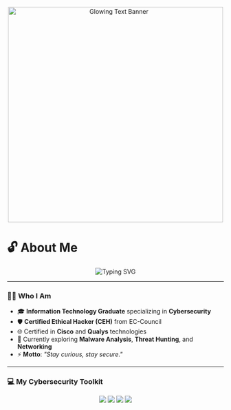 <p align="center">
  <img src="https://glowing-text.itsvg.in/api?text=Hello,%20I%27m%20Prathamesh&textColor=white&glowColor=00FF00&animation=flicker" alt="Glowing Text Banner" width="500" />
</p>

# 🔓 About Me

<p align="center">
  <img src="https://readme-typing-svg.herokuapp.com?font=Fira+Code&pause=1000&color=9B59B6&center=true&vCenter=true&width=500&lines=Cybersecurity+Enthusiast+%7C+CEH;Ethical+Hacker+%7C+IT+Graduate" alt="Typing SVG" />
</p>

---

### 🕵️‍♂️ Who I Am
- 🎓 **Information Technology Graduate** specializing in **Cybersecurity**  
- 🛡️ **Certified Ethical Hacker (CEH)** from EC-Council  
- 🌐 Certified in **Cisco** and **Qualys** technologies  
- 🔭 Currently exploring **Malware Analysis**, **Threat Hunting**, and **Networking**  
- ⚡ **Motto**: *"Stay curious, stay secure."*  

---

### 💻 My Cybersecurity Toolkit

<p align="center">
  <a href="https://www.kali.org/"><img src="https://img.shields.io/badge/Kali%20Linux-000000?style=for-the-badge&logo=kali-linux&logoColor=00FF00" /></a>
  <a href="https://www.metasploit.com/"><img src="https://img.shields.io/badge/Metasploit-111111?style=for-the-badge&logo=metasploit&logoColor=9B59B6" /></a>
  <a href="https://www.wireshark.org/"><img src="https://img.shields.io/badge/Wireshark-000000?style=for-the-badge&logo=wireshark&logoColor=00FF00" /></a>
  <a href="https://nmap.org/"><img src="https://img.shields.io/badge/Nmap-111111?style=for-the-badge&logo=nmap&logoColor=9B59B6" /></a>
</p>

<p
